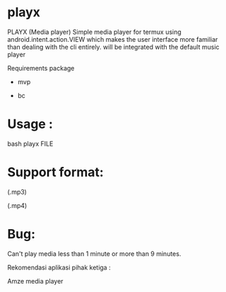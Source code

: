 # playx

PLAYX (Media player) Simple media player for termux using android.intent.action.VIEW which makes the user interface more familiar than dealing with the cli entirely. will be integrated with the default music player 

Requirements package 
- mvp

- bc

# Usage :

bash playx FILE

# Support format:
(.mp3)

(.mp4)

# Bug:
Can't play media less than 1 minute or more than 9 minutes.

Rekomendasi aplikasi pihak ketiga :

Amze media player

